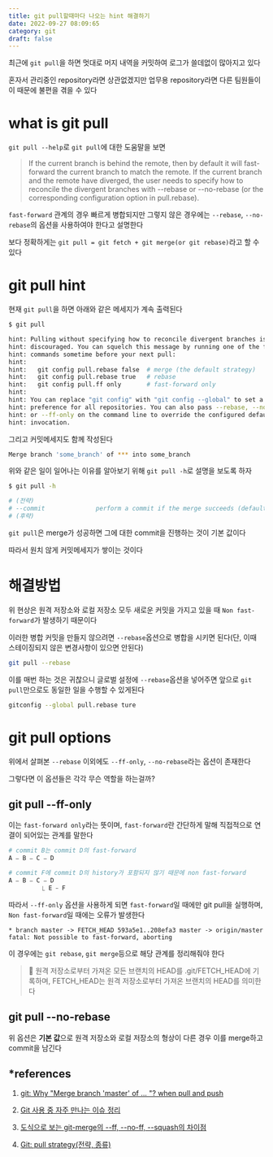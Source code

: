 ```yaml
---
title: git pull할때마다 나오는 hint 해결하기
date: 2022-09-27 08:09:65
category: git
draft: false
---
```


최근에 `git pull`을 하면 멋대로 머지 내역을 커밋하여 로그가 쓸데없이 많아지고 있다

혼자서 관리중인 repository라면 상관없겠지만 업무용 repository라면 다른 팀원들이 이 때문에 불편을 겪을 수 있다

# what is git pull

`git pull --help`로 `git pull`에 대한 도움말을 보면

> If the current branch is behind the remote, then by default it will fast-forward the current branch to match the remote. If the current branch and the remote have diverged, the user needs to specify how to reconcile the divergent branches with --rebase or --no-rebase (or the corresponding configuration option in pull.rebase).

`fast-forward` 관계의 경우 빠르게 병합되지만 그렇지 않은 경우에는 `--rebase`, `--no-rebase`의 옵션을 사용하여야 한다고 설명한다

보다 정확하게는 `git pull = git fetch + git merge(or git rebase)`라고 할 수 있다

# git pull hint

현재 `git pull`을 하면 아래와 같은 메세지가 계속 출력된다

```sh
$ git pull

hint: Pulling without specifying how to reconcile divergent branches is
hint: discouraged. You can squelch this message by running one of the following
hint: commands sometime before your next pull:
hint:
hint:   git config pull.rebase false  # merge (the default strategy)
hint:   git config pull.rebase true   # rebase
hint:   git config pull.ff only       # fast-forward only
hint:
hint: You can replace "git config" with "git config --global" to set a default
hint: preference for all repositories. You can also pass --rebase, --no-rebase,
hint: or --ff-only on the command line to override the configured default per
hint: invocation.
```

그리고 커밋메세지도 함께 작성된다

```sh
Merge branch 'some_branch' of *** into some_branch
```

위와 같은 일이 일어나는 이유를 알아보기 위해 `git pull -h`로 설명을 보도록 하자

```sh
$ git pull -h

# (전략)
# --commit              perform a commit if the merge succeeds (default)
# (후략)
```

`git pull`은 merge가 성공하면 그에 대한 commit을 진행하는 것이 기본 값이다

따라서 원치 않게 커밋메세지가 쌓이는 것이다

# 해결방법

위 현상은 원격 저장소와 로컬 저장소 모두 새로운 커밋을 가지고 있을 때 `Non fast-forward`가 발생하기 때문이다

이러한 병합 커밋을 만들지 않으려면 `--rebase`옵션으로 병합을 시키면 된다(단, 이때 스테이징되지 않은 변경사항이 있으면 안된다)

```sh
git pull --rebase
```

이를 매번 하는 것은 귀찮으니 글로벌 설정에 `--rebase`옵션을 넣어주면 앞으로 `git pull`만으로도 동일한 일을 수행할 수 있게된다

```sh
gitconfig --global pull.rebase ture
```

# git pull options

위에서 살펴본 `--rebase` 이외에도 `--ff-only`, `--no-rebase`라는 옵션이 존재한다

그렇다면 이 옵션들은 각각 무슨 역할을 하는걸까?

## git pull --ff-only

이는 `fast-forward only`라는 뜻이며, `fast-forward`란 간단하게 말해 직접적으로 연결이 되어있는 관계를 말한다

```sh
# commit B는 commit D의 fast-forward
A ⎯ B ⎯ C ⎯ D

# commit F에 commit D의 history가 포함되지 않기 때문에 non fast-forward
A ⎯ B ⎯ C ⎯ D
         ⎿ E ⎯ F
```

따라서 `--ff-only` 옵션을 사용하게 되면 `fast-forward`일 때에만 git pull을 실행하며, `Non fast-forward`일 때에는 오류가 발생한다

`* branch master -> FETCH_HEAD 593a5e1..208efa3 master -> origin/master fatal: Not possible to fast-forward, aborting`

이 경우에는 `git rebase`, `git merge`등으로 해당 관계를 정리해줘야 한다

> 🍪 원격 저장소로부터 가져온 모든 브랜치의 HEAD를 .git/FETCH_HEAD에 기록하며, FETCH_HEAD는 원격 저장소로부터 가져온 브랜치의 HEAD를 의미한다

## git pull --no-rebase

위 옵션은 **기본 값**으로 원격 저장소와 로컬 저장소의 형상이 다른 경우 이를 merge하고 commit을 남긴다

## \*references

1. [git: Why "Merge branch 'master' of ... "? when pull and push](https://stackoverflow.com/questions/15439527/git-why-merge-branch-master-of-when-pull-and-push)

2. [Git 사용 중 자주 만나는 이슈 정리](https://parksb.github.io/article/28.html)

3. [도식으로 보는 git-merge의 --ff, --no-ff, --squash의 차이점](https://blog.naver.com/parkjy76/220308638231)

4. [Git: pull strategy(전략, 종류)](https://wookkl.tistory.com/46)
